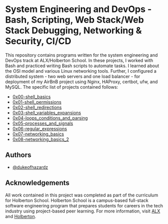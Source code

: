 # System Engineering and DevOps - Bash, Scripting, Web Stack/Web Stack Debugging, Networking & Security, CI/CD

This repository contains programs written for the system engineering and DevOps track at ALX/Holberton School. In these projects, I worked with Bash and practiced writing Bash scripts to automate tasks. I learned about the OSI model and various Linux networking tools. Further, I configured a distributed system - two web servers and one load balancer - for deployment of my AirBnB project using Nginx, HAProxy, certbot, ufw, and MySQL. The specific list of projects contained follows:

 * [0x00-shell_basics](https://github.com/dukeofhazardz/alx-system_engineering-devops/tree/master/0x00-shell_basics)
 * [0x01-shell_permissions](https://github.com/dukeofhazardz/alx-system_engineering-devops/tree/master/0x01-shell_permissions)
 * [0x02-shell_redirections](https://github.com/dukeofhazardz/alx-system_engineering-devops/tree/master/0x02-shell_redirections)
 * [0x03-shell_variables_expansions](https://github.com/dukeofhazardz/alx-system_engineering-devops/tree/master/0x03-shell_variables_expansions)
 * [0x04-loops_conditions_and_parsing](https://github.com/dukeofhazardz/alx-system_engineering-devops/tree/master/0x04-loops_conditions_and_parsing)
 * [0x05-processes_and_signals](https://github.com/dukeofhazardz/alx-system_engineering-devops/tree/master/0x05-processes_and_signals)
 * [0x06-regular_expressions](https://github.com/dukeofhazardz/alx-system_engineering-devops/tree/master/0x06-regular_expressions)
 * [0x07-networking_basics](https://github.com/dukeofhazardz/alx-system_engineering-devops/tree/master/0x07-networking_basics)
 * [0x08-networking_basics_2](https://github.com/dukeofhazardz/alx-system_engineering-devops/tree/master/0x08-networking_basics_2)
 
## Authors
- [@dukeofhazardz](https://www.github.com/dukeofhazardz)

## Acknowledgements
All work contained in this project was completed as part of the curriculum for Holberton School. Holberton School is a campus-based full-stack software engineering program that prepares students for careers in the tech industry using project-based peer learning. For more information, visit [ALX](https://www.alxafrica.com) and [Holberton](https://www.holbertonschool.com).
